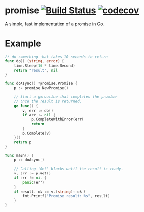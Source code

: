 # promise [![Build Status](https://travis-ci.org/matthewdale/promise.svg?branch=master)](https://travis-ci.org/matthewdale/promise) [![codecov](https://codecov.io/gh/matthewdale/promise/branch/master/graph/badge.svg)](https://codecov.io/gh/matthewdale/promise)

A simple, fast implementation of a promise in Go.

Example
=======
```go
// do something that takes 10 seconds to return
func do() (string, error) {
    time.Sleep(10 * time.Second)
    return "result", nil
}

func doAsync() *promise.Promise {
    p := promise.NewPromise()

    // Start a goroutine that completes the promise
    // once the result is returned.
    go func() {
        v, err := do()
        if err != nil {
            p.CompleteWithError(err)
            return
        }
        p.Complete(v)
    }()
    return p
}

func main() {
    p := doAsync()

    // Calling 'Get' blocks until the result is ready.
    v, err := p.Get()
    if err != nil {
        panic(err)
    }
    if result, ok := v.(string); ok {
        fmt.Printf("Promise result: %s", result)
    }
}
```
